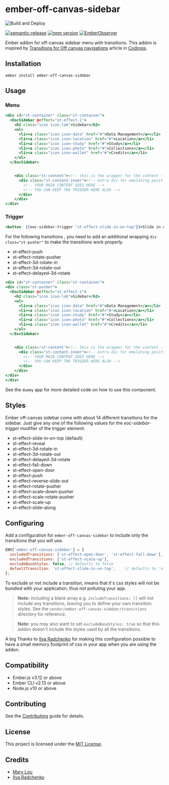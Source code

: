 ember-off-canvas-sidebar
==============================================================================

![Build and Deploy](https://github.com/rajasegar/ember-off-canvas-sidebar/workflows/CI/badge.svg)
<!--[![Coverage Status](https://coveralls.io/repos/github/rajasegar/ember-off-canvas-sidebar/badge.svg?branch=master)](https://coveralls.io/github/rajasegar/ember-off-canvas-sidebar?branch=master)-->
[![semantic-release](https://img.shields.io/badge/%20%20%F0%9F%93%A6%F0%9F%9A%80-semantic--release-e10079.svg)](https://github.com/semantic-release/semantic-release)
[![npm version](http://img.shields.io/npm/v/ember-off-canvas-sidebar.svg?style=flat)](https://npmjs.org/package/ember-off-canvas-sidebar "View this project on npm")
[![EmberObserver](http://emberobserver.com/badges/ember-off-canvas-sidebar.svg?branch=master)](http://emberobserver.com/addons/ember-off-canvas-sidebar)


Ember addon for off-canvas sidebar menu with transitions.
This addon is inspired by [Transitions for Off canvas navigations](https://tympanus.net/codrops/2013/08/28/transitions-for-off-canvas-navigations) article in [Codrops](https://tympanus.net/codrops).



Installation
------------------------------------------------------------------------------

```
ember install ember-off-canvas-sidebar
```


Usage
------------------------------------------------------------------------------

### Menu
```hbs
<div id="st-container" class="st-container">
  <EocSidebar @effect="st-effect-1">
    <h2 class="icon icon-lab">Sidebar</h2>
    <ul>
      <li><a class="icon icon-data" href="#">Data Management</a></li>
      <li><a class="icon icon-location" href="#">Location</a></li>
      <li><a class="icon icon-study" href="#">Study</a></li>
      <li><a class="icon icon-photo" href="#">Collections</a></li>
      <li><a class="icon icon-wallet" href="#">Credits</a></li>
    </ul>
  </EocSidebar>


    <div class="st-content"><!-- this is the wrapper for the content -->
      <div class="st-content-inner"><!-- extra div for emulating position:fixed of the menu -->
        <!-- YOUR MAIN CONTENT GOES HERE -->
        <!-- YOU CAN KEEP THE TRIGGER HERE ALSO -->
      </div>
    </div>
</div>
```

### Trigger
```hbs
<button  {{eoc-sidebar-trigger "st-effect-slide-in-on-top"}}>Slide in on top</button>
```


For the following transitions , you need to add an additional wrapping `div class="st-pusher"` to make the transitions work properly.
- st-effect-push
- st-effect-rotate-pusher
- st-effect-3d-rotate-in
- st-effect-3d-rotate-out
- st-effect-delayed-3d-rotate

```hbs
<div id="st-container" class="st-container">
<div class="st-pusher">
  <EocSidebar @effect="st-effect-1">
    <h2 class="icon icon-lab">Sidebar</h2>
    <ul>
      <li><a class="icon icon-data" href="#">Data Management</a></li>
      <li><a class="icon icon-location" href="#">Location</a></li>
      <li><a class="icon icon-study" href="#">Study</a></li>
      <li><a class="icon icon-photo" href="#">Collections</a></li>
      <li><a class="icon icon-wallet" href="#">Credits</a></li>
    </ul>
  </EocSidebar>


    <div class="st-content"><!-- this is the wrapper for the content -->
      <div class="st-content-inner"><!-- extra div for emulating position:fixed of the menu -->
        <!-- YOUR MAIN CONTENT GOES HERE -->
        <!-- YOU CAN KEEP THE TRIGGER HERE ALSO -->
      </div>
    </div>
</div>
</div>
```

See the `dummy` app for more detailed code on how to use this component.

## Styles
Ember off-canvas sidebar come with about 14 different transitions for the sidebar. 
Just give any one of the following values for the *eoc-sidebar-trigger* modifier of the trigger element.
- st-effect-slide-in-on-top (default)
- st-effect-reveal
- st-effect-3d-rotate-in
- st-effect-3d-rotate-out
- st-effect-delayed-3d-rotate
- st-effect-fall-down
- st-effect-open-door
- st-effect-push
- st-effect-reverse-slide-out
- st-effect-rotate-pusher
- st-effect-scale-down-pusher
- st-effect-scale-rotate-pusher
- st-effect-scale-up
- st-effect-slide-along

## Configuring
Add a configuration for `ember-off-canvas-sidebar` to include only the transitions that you will use.
```js
ENV['ember-off-canvas-sidebar'] = {
  includedTransitions: ['st-effect-open-door', 'st-effect-fall-down'],
  excludedTransitions: ['st-effect-scale-up'],
  excludeBaseStyles: false, // defaults to false
  defaultTransition: 'st-effect-slide-in-on-top',    // defaults to 'st-effect-slide-in-on-top'
};
```

To exclude or not include a transition, means that it's css styles will not be bundled with your application, thus not polluting your app.

> **Note:** including a blank array e.g. `includeTransitions: []` will not include any transitions, leaving
you to define your own transition styles. See the `vendor/ember-off-canvas-sidebar/transitions` directory
for reference.

> **Note:** you may also want to set `excludeBaseStyles: true` so that this addon doesn't include the styles
used by all the transitions.

A big Thanks to [Ilya Radchenko](https://github.com/knownasilya) for making this configuration possible to have
a small memory footprint of css in your app when you are using the addon.


Compatibility
------------------------------------------------------------------------------

* Ember.js v3.12 or above
* Ember CLI v2.13 or above
* Node.js v10 or above

Contributing
------------------------------------------------------------------------------

See the [Contributing](CONTRIBUTING.md) guide for details.


License
------------------------------------------------------------------------------

This project is licensed under the [MIT License](LICENSE.md).

## Credits
* [Mary Lou](https://github.com/crnacura)
* [Ilya Radchenko](https://github.com/knownasilya)
